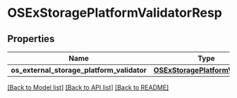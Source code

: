 # OSExStoragePlatformValidatorResp

## Properties
Name | Type | Description | Notes
------------ | ------------- | ------------- | -------------
**os_external_storage_platform_validator** | [**OSExStoragePlatformValidator**](OSExStoragePlatformValidator.md) |  | [optional] 

[[Back to Model list]](../README.md#documentation-for-models) [[Back to API list]](../README.md#documentation-for-api-endpoints) [[Back to README]](../README.md)


